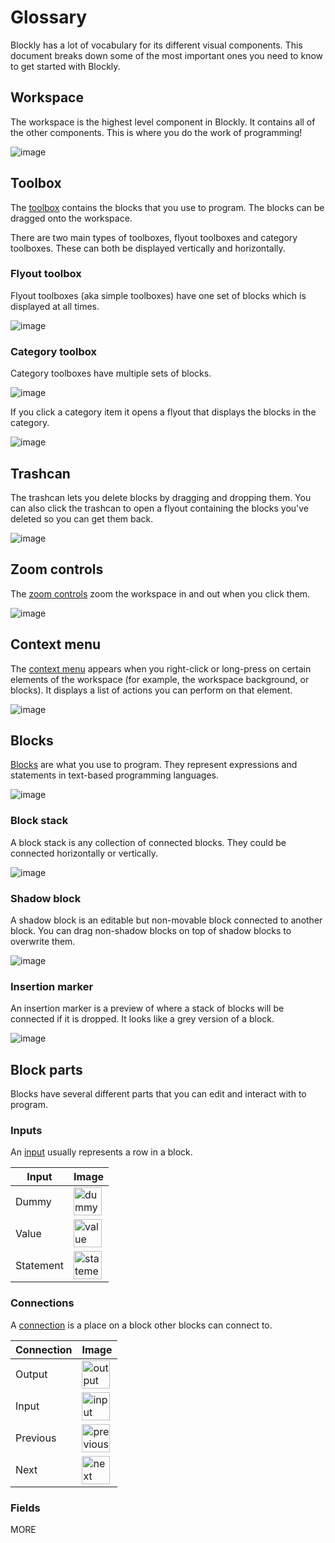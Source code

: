 # Glossary

Blockly has a lot of vocabulary for its different visual components. This document breaks down some of the most important ones you need to know to get started with Blockly.

## Workspace

The workspace is the highest level component in Blockly. It contains all of the other components. This is where you do the work of programming!

![image](https://github.com/user-attachments/assets/2ced8c73-2d14-4a8a-aff3-48af426f7396)


## Toolbox

The [toolbox](https://developers.google.com/blockly/guides/configure/web/toolbox) contains the blocks that you use to program. The blocks can be dragged onto the workspace.

There are two main types of toolboxes, flyout toolboxes and category toolboxes. These can both be displayed vertically and horizontally.

### Flyout toolbox

Flyout toolboxes (aka simple toolboxes) have one set of blocks which is displayed at all times.

![image](https://github.com/user-attachments/assets/d311a520-914d-47ab-a13b-ce0ab75923d0)

### Category toolbox

Category toolboxes have multiple sets of blocks.

![image](https://github.com/user-attachments/assets/266027c7-8530-4b1e-bc17-d15e74866c18)

If you click a category item it opens a flyout that displays the blocks in the category.

![image](https://github.com/user-attachments/assets/cfb592b1-cc85-4e5e-bc96-6da902cb4cc4)

## Trashcan

The trashcan lets you delete blocks by dragging and dropping them. You can also click the trashcan to open a flyout containing the blocks you've deleted so you can get them back.

![image](https://github.com/user-attachments/assets/9e6ae8dd-9b9e-4e52-96a3-194a6b8ffd8b)

## Zoom controls

The [zoom controls](https://developers.google.com/blockly/guides/configure/web/zoom) zoom the workspace in and out when you click them.

![image](https://github.com/user-attachments/assets/e54582c1-8d7a-485b-bb00-94df2220dfda)

## Context menu

The [context menu](https://developers.google.com/blockly/guides/configure/web/context-menus) appears when you right-click or long-press on certain elements of the workspace (for example, the workspace background, or blocks). It displays a list of actions you can perform on that element.

![image](https://github.com/user-attachments/assets/5fc62ce9-2253-4f91-b419-1c7e60f282a6)

## Blocks

[Blocks](https://developers.google.com/blockly/guides/create-custom-blocks/define-blocks) are what you use to program. They represent expressions and statements in text-based programming languages.

![image](https://github.com/user-attachments/assets/665811c0-2549-434e-83ba-b3a48b65fd29)

### Block stack

A block stack is any collection of connected blocks. They could be connected horizontally or vertically.

![image](https://github.com/user-attachments/assets/e1f7c922-80d8-4c2b-8908-76a6630eaad3)

### Shadow block

A shadow block is an editable but non-movable block connected to another block. You can drag non-shadow blocks on top of shadow blocks to overwrite them.

![image](https://github.com/user-attachments/assets/7ff8e441-766b-465c-9f51-934f47c527a9)

### Insertion marker

An insertion marker is a preview of where a stack of blocks will be connected if it is dropped. It looks like a grey version of a block.

![image](https://github.com/user-attachments/assets/032fa8a9-e2ff-471c-86fb-ff94892ffa4d)

## Block parts

Blocks have several different parts that you can edit and interact with to program.

### Inputs

An [input](https://developers.google.com/blockly/guides/create-custom-blocks/inputs/overview#inputs) usually represents a row in a block.

| Input | Image |
| --- | --- |
| Dummy | <img src="https://github.com/user-attachments/assets/760bc248-ef94-4891-8c67-93f36f3d4bd2" alt="dummy" style="width:45px;"/> |
| Value | <img src="https://github.com/user-attachments/assets/8d993675-2eae-4807-9516-15d35f644e61" alt="value" style="width:45px;"/> |
| Statement | <img src="https://github.com/user-attachments/assets/8dd362a6-8e46-4d80-a352-471de91c5354" alt="statement" style="width:45px;"/> |

### Connections

A [connection](https://developers.google.com/blockly/guides/create-custom-blocks/inputs/overview#connections) is a place on a block other blocks can connect to.

| Connection | Image |
| --- | --- |
| Output | <img src="https://github.com/user-attachments/assets/2a32af27-2d09-4921-95e7-7164964223e2" alt="output" style="width:45px;"/> |
| Input | <img src="https://github.com/user-attachments/assets/e9f2b70c-a307-4368-bcdf-f3c4f600a535" alt="input" style="width:45px;"/> |
| Previous| <img src="https://github.com/user-attachments/assets/37d83a7f-4fb6-427e-8da0-dda7835cce95" alt="previous" style="width:45px;"/> |
| Next | <img src="https://github.com/user-attachments/assets/58d8654c-77dc-40fa-bb30-3196692594f0" alt="next" style="width:45px;"/> |

### Fields



MORE
